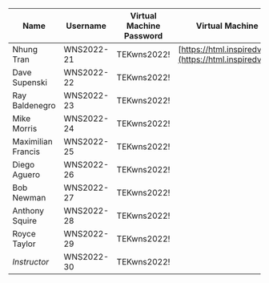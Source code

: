 | Name                     | Username    | Virtual Machine Password | Virtual Machine Portal                  |
|--------------------------|-------------|--------------------------|----------------------------------------|
| Nhung Tran               | WNS2022-21  | TEKwns2022!              | [https://html.inspiredvlabs.com/](https://html.inspiredvlabs.com/) |
| Dave Supenski            | WNS2022-22  | TEKwns2022!              |                                        |
| Ray Baldenegro           | WNS2022-23  | TEKwns2022!              |                                        |
| Mike Morris              | WNS2022-24  | TEKwns2022!              |                                        |
| Maximilian Francis       | WNS2022-25  | TEKwns2022!              |                                        |
| Diego Aguero             | WNS2022-26  | TEKwns2022!              |                                        |
| Bob Newman               | WNS2022-27  | TEKwns2022!              |                                        |
| Anthony Squire           | WNS2022-28  | TEKwns2022!              |                                        |
| Royce Taylor             | WNS2022-29  | TEKwns2022!              |                                        |
| *Instructor*             | WNS2022-30  | TEKwns2022!              |                                        |
